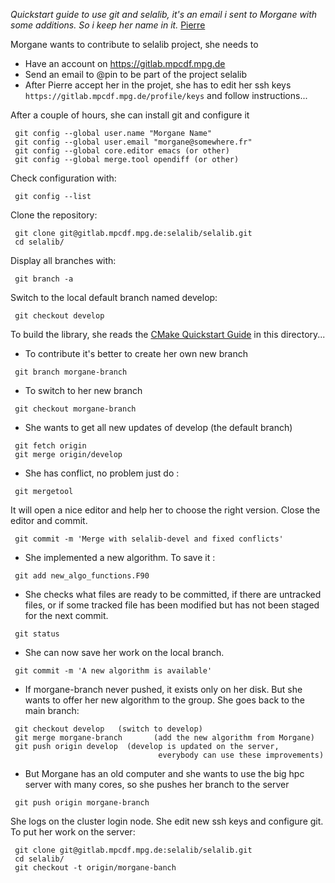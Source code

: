 *Quickstart guide to use git and selalib, it's an email i sent to Morgane
with some additions. So i keep her name in it.* [Pierre](@pin)



Morgane wants to contribute to selalib project, she needs to

* Have an account on https://gitlab.mpcdf.mpg.de
* Send an email to @pin to be part of the project selalib
* After Pierre accept her in the projet, she has to edit her ssh keys
`https://gitlab.mpcdf.mpg.de/profile/keys`
and follow instructions...

After a couple of hours, she can install git and configure it
~~~
 git config --global user.name "Morgane Name"
 git config --global user.email "morgane@somewhere.fr"
 git config --global core.editor emacs (or other)
 git config --global merge.tool opendiff (or other)
~~~

Check configuration with:
```
 git config --list
```

Clone the repository:
~~~
 git clone git@gitlab.mpcdf.mpg.de:selalib/selalib.git
 cd selalib/
~~~

Display all branches with:
~~~
 git branch -a
~~~

Switch to the local default branch named develop:
~~~
 git checkout develop
~~~

To build the library, she reads the [CMake Quickstart Guide](CMakeQuickstart.md)
in this directory...

* To contribute it's better to create her own new branch
~~~
 git branch morgane-branch
~~~

* To switch to her new branch
~~~
 git checkout morgane-branch
~~~

* She wants to get all new updates of develop (the default branch)
~~~
 git fetch origin              
 git merge origin/develop
~~~

* She has conflict, no problem just do :
~~~
 git mergetool
~~~
It will open a nice editor and help her to choose the right version. Close the 
editor and commit.
~~~
 git commit -m 'Merge with selalib-devel and fixed conflicts'
~~~

* She implemented a new algorithm. To save it :
~~~
 git add new_algo_functions.F90
~~~

* She checks what files are ready to be committed, if there are untracked files, 
or if some tracked file has been modified but has not been staged for the next commit.
~~~
 git status
~~~

* She can now save her work on the local branch.
~~~
 git commit -m 'A new algorithm is available'
~~~

* If morgane-branch never pushed, it exists only on her disk.
But she wants to offer her new algorithm to the group.
She goes back to the main branch:
~~~
 git checkout develop   (switch to develop)
 git merge morgane-branch       (add the new algorithm from Morgane)
 git push origin develop  (develop is updated on the server, 
                                 everybody can use these improvements)
~~~

* But Morgane has an old computer and she wants to use the big hpc server with 
many cores, so she pushes her branch to the server
~~~
 git push origin morgane-branch
~~~

She logs on the cluster login node. She edit new ssh keys and configure git. To 
put her work on the server:
~~~
 git clone git@gitlab.mpcdf.mpg.de:selalib/selalib.git
 cd selalib/
 git checkout -t origin/morgane-banch
~~~
